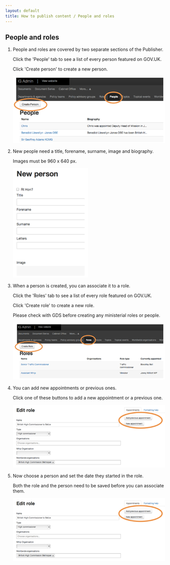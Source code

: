```yaml
---
layout: default
title: How to publish content / People and roles
---
```


## People and roles

1. People and roles are covered by two separate sections of the Publisher.

	Click the 'People' tab to see a list of every person featured on GOV.UK.
		
	Click 'Create person' to create a new person.

	![People and roles 1](people-and-roles-1.png)

2. New people need a title, forename, surname, image and biography.

	Images must be 960 x 640 px.
	
	![People and roles 2](people-and-roles-2.png)
	
3. When a person is created, you can associate it to a role.

	Click the 'Roles' tab to see a list of every role featured on GOV.UK.
	
	Click 'Create role' to create a new role.
	
	Please check with GDS before creating any ministerial roles or people.
	
	![People and roles 3](people-and-roles-3.png)
	
4. You can add new appointments or previous ones.

	Click one of these buttons to add a new appointment or a previous one.
	
	![People and roles 4](people-and-roles-4.png)
	
5. Now choose a person and set the date they started in the role.

	Both the role and the person need to be saved before you can associate them.

	![People and roles 4](people-and-roles-4.png)
